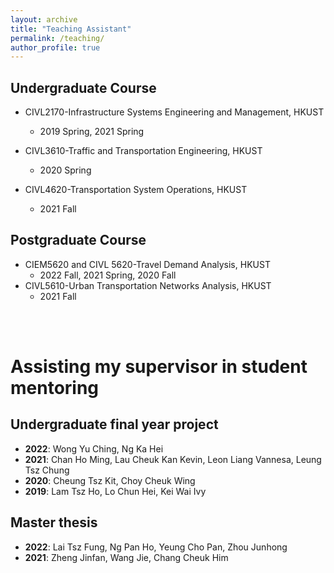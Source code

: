 ```yaml
---
layout: archive
title: "Teaching Assistant"
permalink: /teaching/
author_profile: true
---
```


## Undergraduate Course
- CIVL2170-Infrastructure Systems Engineering and Management, HKUST
  + 2019 Spring, 2021 Spring
  
- CIVL3610-Traffic and Transportation Engineering, HKUST
  + 2020 Spring

- CIVL4620-Transportation System Operations, HKUST
  + 2021 Fall
  
## Postgraduate Course
- CIEM5620 and CIVL 5620-Travel Demand Analysis, HKUST
  + 2022 Fall, 2021 Spring, 2020 Fall
- CIVL5610-Urban Transportation Networks Analysis, HKUST
  + 2021 Fall

<br>
<br>

# Assisting my supervisor in student mentoring
## Undergraduate final year project
- **2022**: Wong Yu Ching, Ng Ka Hei
- **2021**: Chan Ho Ming, Lau Cheuk Kan Kevin, Leon Liang Vannesa, Leung Tsz Chung
- **2020**: Cheung Tsz Kit, Choy Cheuk Wing
- **2019**: Lam Tsz Ho, Lo Chun Hei, Kei Wai Ivy


## Master thesis
- **2022**: Lai Tsz Fung, Ng Pan Ho, Yeung Cho Pan, Zhou Junhong
- **2021**: Zheng Jinfan, Wang Jie, Chang Cheuk Him
